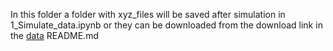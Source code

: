 In this folder a folder with xyz_files will be saved after simulation in 1_Simulate_data.ipynb or they can be downloaded from the download link in the [data](/data) README.md
